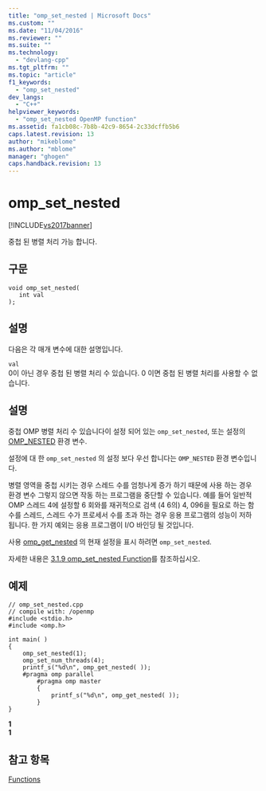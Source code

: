 ```yaml
---
title: "omp_set_nested | Microsoft Docs"
ms.custom: ""
ms.date: "11/04/2016"
ms.reviewer: ""
ms.suite: ""
ms.technology: 
  - "devlang-cpp"
ms.tgt_pltfrm: ""
ms.topic: "article"
f1_keywords: 
  - "omp_set_nested"
dev_langs: 
  - "C++"
helpviewer_keywords: 
  - "omp_set_nested OpenMP function"
ms.assetid: fa1cb08c-7b8b-42c9-8654-2c33dcffb5b6
caps.latest.revision: 13
author: "mikeblome"
ms.author: "mblome"
manager: "ghogen"
caps.handback.revision: 13
---
```

# omp_set_nested
[!INCLUDE[vs2017banner](../../../assembler/inline/includes/vs2017banner.md)]

중첩 된 병렬 처리 가능 합니다.  
  
## 구문  
  
```  
void omp_set_nested(  
   int val  
);  
```  
  
## 설명  
 다음은 각 매개 변수에 대한 설명입니다.  
  
 `val`  
 0이 아닌 경우 중첩 된 병렬 처리 수 있습니다.  0 이면 중첩 된 병렬 처리를 사용할 수 없습니다.  
  
## 설명  
 중첩 OMP 병렬 처리 수 있습니다이 설정 되어 있는 `omp_set_nested`, 또는 설정의 [OMP\_NESTED](../../../parallel/openmp/reference/omp-nested.md) 환경 변수.  
  
 설정에 대 한 `omp_set_nested` 의 설정 보다 우선 합니다는 `OMP_NESTED` 환경 변수입니다.  
  
 병렬 영역을 중첩 시키는 경우 스레드 수를 엄청나게 증가 하기 때문에 사용 하는 경우 환경 변수 그렇지 않으면 작동 하는 프로그램을 중단할 수 있습니다.  예를 들어 일반적 OMP 스레드 4에 설정할 6 회와를 재귀적으로 검색 \(4 6의\) 4, 096을 필요로 하는 함수를 스레드, 스레드 수가 프로세서 수를 초과 하는 경우 응용 프로그램의 성능이 저하 됩니다.  한 가지 예외는 응용 프로그램이 I\/O 바인딩 될 것입니다.  
  
 사용 [omp\_get\_nested](../../../parallel/openmp/reference/omp-get-nested.md) 의 현재 설정을 표시 하려면 `omp_set_nested`.  
  
 자세한 내용은 [3.1.9 omp\_set\_nested Function](../../../parallel/openmp/3-1-9-omp-set-nested-function.md)를 참조하십시오.  
  
## 예제  
  
```  
// omp_set_nested.cpp  
// compile with: /openmp  
#include <stdio.h>  
#include <omp.h>  
  
int main( )   
{  
    omp_set_nested(1);  
    omp_set_num_threads(4);  
    printf_s("%d\n", omp_get_nested( ));  
    #pragma omp parallel  
        #pragma omp master  
        {  
            printf_s("%d\n", omp_get_nested( ));  
        }  
}  
```  
  
  **1**  
**1**   
## 참고 항목  
 [Functions](../../../parallel/openmp/reference/openmp-functions.md)